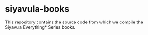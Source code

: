 siyavula-books
==============

This repository contains the source code from which we compile the Siyavula Everything* Series books. 